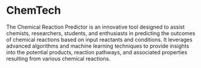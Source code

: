 # ChemTech

The Chemical Reaction Predictor is an innovative tool designed to assist chemists, researchers, students, and enthusiasts in predicting the outcomes of chemical reactions based on input reactants and conditions. It leverages advanced algorithms and machine learning techniques to provide insights into the potential products, reaction pathways, and associated properties resulting from various chemical reactions.

